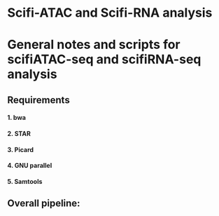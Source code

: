 # Scifi-ATAC and Scifi-RNA analysis
# General notes and scripts for scifiATAC-seq and scifiRNA-seq analysis

## Requirements
#### 1. bwa
#### 2. STAR
#### 3. Picard
#### 4. GNU parallel
#### 5. Samtools

## Overall pipeline:

